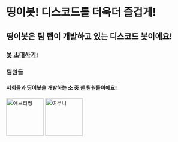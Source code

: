 띵이봇! 디스코드를 더욱더 즐겁게!
=============
띵이봇은 팀 텝이 개발하고 있는 디스코드 봇이에요!
-------------

### [봇 초대하기!](http://invite.thingebot.kro.kr)

### 팀원들
#### 저희들과 띵이봇을 개발하는 **소 중 한** 팀원들이에요!
[<img src="https://cdn.discordapp.com/avatars/694017913723682946/e98b08b08ce5093f0bff9faa8f727397.png?size=256" width="100px" height="100px" title="애브리띵" alt="애브리띵">](every/)
[<img src="https://cdn.discordapp.com/avatars/724862211251765250/124ac0e7d02545b0efa5a060e6559c4e.png?size=256" width="100px" height="100px" title="여무니" alt="여무니">](yumooni/)
